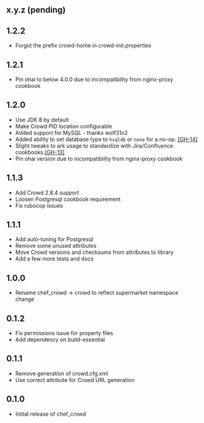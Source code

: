 ## x.y.z (pending)

## 1.2.2

* Forgot the prefix crowd-home in crowd-init.properties


## 1.2.1

* Pin ohai to below 4.0.0 due to incompatibility from nginx-proxy cookbook

## 1.2.0

* Use JDK 8 by default
* Make Crowd PID location configurable
* Added support for MySQL - thanks wolf31o2
* Added ability to set database type to `hsqldb` or `none` for a no-op.
  [[GH-14]](https://github.com/afklm/crowd/issues/14)
* Slight tweaks to ark usage to standardize with Jira/Confluence
  cookbooks.[[GH-13]](https://github.com/afklm/crowd/issues/13)
* Pin ohai version due to incompatibility from nginx-proxy cookbook

## 1.1.3

* Add Crowd 2.8.4 support
* Loosen Postgresql cookbook requirement
* Fix rubocop issues

## 1.1.1

* Add auto-tuning for Postgresql
* Remove some unused attributes
* Move Crowd versions and checksums from attributes to library
* Add a few more tests and docs

## 1.0.0

* Rename chef_crowd -> crowd to reflect supermarket namespace change

## 0.1.2

* Fix permissions issue for property files
* Add dependency on build-essential

## 0.1.1

* Remove generation of crowd.cfg.xml
* Use correct attribute for Crowd URL generation

## 0.1.0

* Initial release of chef_crowd
